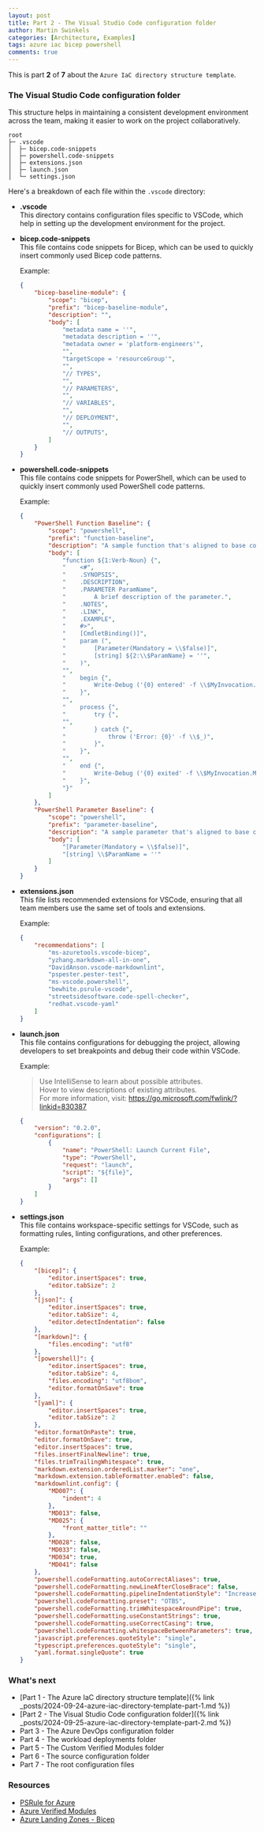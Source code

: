 ```yaml
---
layout: post
title: Part 2 - The Visual Studio Code configuration folder
author: Martin Swinkels
categories: [Architecture, Examples]
tags: azure iac bicep powershell
comments: true
---
```


This is part **2** of **7** about the `Azure IaC directory structure template`.

### The Visual Studio Code configuration folder

This structure helps in maintaining a consistent development environment across the team, making it easier to work on the project collaboratively.

```pre
root
├─ .vscode
│  ├─ bicep.code-snippets
│  ├─ powershell.code-snippets
│  ├─ extensions.json
│  ├─ launch.json
│  └─ settings.json
```

Here's a breakdown of each file within the `.vscode` directory:

- **.vscode**  
  This directory contains configuration files specific to VSCode, which help in setting up the development environment for the project.

- **bicep.code-snippets**  
  This file contains code snippets for Bicep, which can be used to quickly insert commonly used Bicep code patterns.

  Example:

  ```json
  {
      "bicep-baseline-module": {
          "scope": "bicep",
          "prefix": "bicep-baseline-module",
          "description": "",
          "body": [
              "metadata name = ''",
              "metadata description = ''",
              "metadata owner = 'platform-engineers'",
              "",
              "targetScope = 'resourceGroup'",
              "",
              "// TYPES",
              "",
              "// PARAMETERS",
              "",
              "// VARIABLES",
              "",
              "// DEPLOYMENT",
              "",
              "// OUTPUTS",
          ]
      }
  }
  ```

- **powershell.code-snippets**  
  This file contains code snippets for PowerShell, which can be used to quickly insert commonly used PowerShell code patterns.

  Example:

  ```json
  {
      "PowerShell Function Baseline": {
          "scope": "powershell",
          "prefix": "function-baseline",
          "description": "A sample function that's aligned to base coding guidelines.",
          "body": [
              "function ${1:Verb-Noun} {",
              "    <#",
              "    .SYNOPSIS",
              "    .DESCRIPTION",
              "    .PARAMETER ParamName",
              "        A brief description of the parameter.",
              "    .NOTES",
              "    .LINK",
              "    .EXAMPLE",
              "    #>",
              "    [CmdletBinding()]",
              "    param (",
              "        [Parameter(Mandatory = \\$false)]",
              "        [string] ${2:\\$ParamName} = ''",
              "    )",
              "",
              "    begin {",
              "        Write-Debug ('{0} entered' -f \\$MyInvocation.MyCommand)",
              "    }",
              "",
              "    process {",
              "        try {",
              "",
              "        } catch {",
              "            throw ('Error: {0}' -f \\$_)",
              "        }",
              "    }",
              "",
              "    end {",
              "        Write-Debug ('{0} exited' -f \\$MyInvocation.MyCommand)",
              "    }",
              "}"
          ]
      },
      "PowerShell Parameter Baseline": {
          "scope": "powershell",
          "prefix": "parameter-baseline",
          "description": "A sample parameter that's aligned to base coding guidelines.",
          "body": [
              "[Parameter(Mandatory = \\$false)]",
              "[string] \\$ParamName = ''"
          ]
      }
  }
  ```

- **extensions.json**  
  This file lists recommended extensions for VSCode, ensuring that all team members use the same set of tools and extensions.

  Example:

  ```json
  {
      "recommendations": [
          "ms-azuretools.vscode-bicep",
          "yzhang.markdown-all-in-one",
          "DavidAnson.vscode-markdownlint",
          "pspester.pester-test",
          "ms-vscode.powershell",
          "bewhite.psrule-vscode",
          "streetsidesoftware.code-spell-checker",
          "redhat.vscode-yaml"
      ]
  }
  ```

- **launch.json**  
  This file contains configurations for debugging the project, allowing developers to set breakpoints and debug their code within VSCode.

  Example:

  > Use IntelliSense to learn about possible attributes.  
    Hover to view descriptions of existing attributes.  
    For more information, visit: https://go.microsoft.com/fwlink/?linkid=830387

  ```json
  {
      "version": "0.2.0",
      "configurations": [
          {
              "name": "PowerShell: Launch Current File",
              "type": "PowerShell",
              "request": "launch",
              "script": "${file}",
              "args": []
          }
      ]
  }
  ```

- **settings.json**  
  This file contains workspace-specific settings for VSCode, such as formatting rules, linting configurations, and other preferences.

  Example:

  ```json
  {
      "[bicep]": {
          "editor.insertSpaces": true,
          "editor.tabSize": 2
      },
      "[json]": {
          "editor.insertSpaces": true,
          "editor.tabSize": 4,
          "editor.detectIndentation": false
      },
      "[markdown]": {
          "files.encoding": "utf8"
      },
      "[powershell]": {
          "editor.insertSpaces": true,
          "editor.tabSize": 4,
          "files.encoding": "utf8bom",
          "editor.formatOnSave": true
      },
      "[yaml]": {
          "editor.insertSpaces": true,
          "editor.tabSize": 2
      },
      "editor.formatOnPaste": true,
      "editor.formatOnSave": true,
      "editor.insertSpaces": true,
      "files.insertFinalNewline": true,
      "files.trimTrailingWhitespace": true,
      "markdown.extension.orderedList.marker": "one",
      "markdown.extension.tableFormatter.enabled": false,
      "markdownlint.config": {
          "MD007": {
              "indent": 4
          },
          "MD013": false,
          "MD025": {
              "front_matter_title": ""
          },
          "MD028": false,
          "MD033": false,
          "MD034": true,
          "MD041": false
      },
      "powershell.codeFormatting.autoCorrectAliases": true,
      "powershell.codeFormatting.newLineAfterCloseBrace": false,
      "powershell.codeFormatting.pipelineIndentationStyle": "IncreaseIndentationForFirstPipeline",
      "powershell.codeFormatting.preset": "OTBS",
      "powershell.codeFormatting.trimWhitespaceAroundPipe": true,
      "powershell.codeFormatting.useConstantStrings": true,
      "powershell.codeFormatting.useCorrectCasing": true,
      "powershell.codeFormatting.whitespaceBetweenParameters": true,
      "javascript.preferences.quoteStyle": "single",
      "typescript.preferences.quoteStyle": "single",
      "yaml.format.singleQuote": true
  }
  ```

### What's next

- [Part 1 - The Azure IaC directory structure template]({% link _posts/2024-09-24-azure-iac-directory-template-part-1.md %})
- [Part 2 - The Visual Studio Code configuration folder]({% link _posts/2024-09-25-azure-iac-directory-template-part-2.md %})
- Part 3 - The Azure DevOps configuration folder
- Part 4 - The workload deployments folder
- Part 5 - The Custom Verified Modules folder
- Part 6 - The source configuration folder
- Part 7 - The root configuration files

<!-- omit from toc -->
### Resources

- <a href="https://azure.github.io/PSRule.Rules.Azure" target="_blanc">PSRule for Azure</a>
- <a href="https://azure.github.io/Azure-Verified-Modules/" target="_blanc">Azure Verified Modules</a>
- <a href="https://github.com/Azure/ALZ-Bicep" target="_blanc">Azure Landing Zones - Bicep</a>

